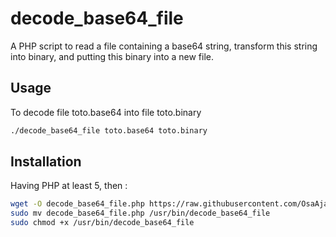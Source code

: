 # decode_base64_file
A PHP script to read a file containing a base64 string, transform this string into binary, and putting this binary into a new file.

## Usage
To decode file toto.base64 into file toto.binary
```bash
./decode_base64_file toto.base64 toto.binary
```

## Installation
Having PHP at least 5, then :
```bash
wget -O decode_base64_file.php https://raw.githubusercontent.com/OsaAjani/php-tools/master/decode_base64_file/decode_base64_file.php
sudo mv decode_base64_file.php /usr/bin/decode_base64_file
sudo chmod +x /usr/bin/decode_base64_file
```
